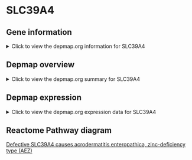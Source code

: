 <h1>SLC39A4</h1>

<h2>Gene information</h2>
<details>
  <summary>Click to view the depmap.org information for SLC39A4</summary>
  <iframe src="https://depmap.org/portal/gene/SLC39A4?tab=about" style="border:none;width:100%;height:800px"></iframe>
</details>

<h2>Depmap overview</h2>
<details>
  <summary>Click to view the depmap.org summary for SLC39A4</summary>
  <iframe src="https://depmap.org/portal/gene/SLC39A4?tab=overview" style="border:none;width:100%;height:800px"></iframe>
</details>

<h2>Depmap expression</h2>
<details>
  <summary>Click to view the depmap.org expression data for SLC39A4</summary>
  <iframe src="https://depmap.org/portal/gene/SLC39A4?tab=characterization" style="border:none;width:100%;height:800px"></iframe>
</details>



<h2>Reactome Pathway diagram</h2>
<a href="https://reactome.org/PathwayBrowser/#/R-HSA-5619088">Defective SLC39A4 causes acrodermatitis enteropathica, zinc-deficiency type (AEZ)</a>



